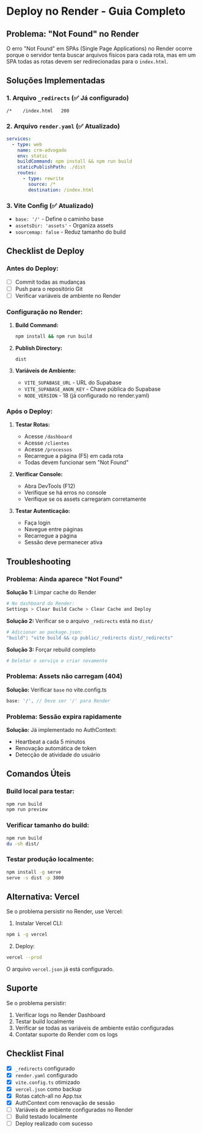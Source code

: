 # Deploy no Render - Guia Completo

## Problema: "Not Found" no Render

O erro "Not Found" em SPAs (Single Page Applications) no Render ocorre porque o servidor tenta buscar arquivos físicos para cada rota, mas em um SPA todas as rotas devem ser redirecionadas para o `index.html`.

## Soluções Implementadas

### 1. Arquivo `_redirects` (✅ Já configurado)
```
/*    /index.html   200
```

### 2. Arquivo `render.yaml` (✅ Atualizado)
```yaml
services:
  - type: web
    name: crm-advogado
    env: static
    buildCommand: npm install && npm run build
    staticPublishPath: ./dist
    routes:
      - type: rewrite
        source: /*
        destination: /index.html
```

### 3. Vite Config (✅ Atualizado)
- `base: '/'` - Define o caminho base
- `assetsDir: 'assets'` - Organiza assets
- `sourcemap: false` - Reduz tamanho do build

## Checklist de Deploy

### Antes do Deploy:
- [ ] Commit todas as mudanças
- [ ] Push para o repositório Git
- [ ] Verificar variáveis de ambiente no Render

### Configuração no Render:

1. **Build Command:**
   ```bash
   npm install && npm run build
   ```

2. **Publish Directory:**
   ```
   dist
   ```

3. **Variáveis de Ambiente:**
   - `VITE_SUPABASE_URL` - URL do Supabase
   - `VITE_SUPABASE_ANON_KEY` - Chave pública do Supabase
   - `NODE_VERSION` - 18 (já configurado no render.yaml)

### Após o Deploy:

1. **Testar Rotas:**
   - Acesse `/dashboard`
   - Acesse `/clientes`
   - Acesse `/processos`
   - Recarregue a página (F5) em cada rota
   - Todas devem funcionar sem "Not Found"

2. **Verificar Console:**
   - Abra DevTools (F12)
   - Verifique se há erros no console
   - Verifique se os assets carregaram corretamente

3. **Testar Autenticação:**
   - Faça login
   - Navegue entre páginas
   - Recarregue a página
   - Sessão deve permanecer ativa

## Troubleshooting

### Problema: Ainda aparece "Not Found"

**Solução 1:** Limpar cache do Render
```bash
# No dashboard do Render:
Settings > Clear Build Cache > Clear Cache and Deploy
```

**Solução 2:** Verificar se o arquivo `_redirects` está no `dist/`
```bash
# Adicionar ao package.json:
"build": "vite build && cp public/_redirects dist/_redirects"
```

**Solução 3:** Forçar rebuild completo
```bash
# Deletar o serviço e criar novamente
```

### Problema: Assets não carregam (404)

**Solução:** Verificar `base` no vite.config.ts
```typescript
base: '/', // Deve ser '/' para Render
```

### Problema: Sessão expira rapidamente

**Solução:** Já implementado no AuthContext:
- Heartbeat a cada 5 minutos
- Renovação automática de token
- Detecção de atividade do usuário

## Comandos Úteis

### Build local para testar:
```bash
npm run build
npm run preview
```

### Verificar tamanho do build:
```bash
npm run build
du -sh dist/
```

### Testar produção localmente:
```bash
npm install -g serve
serve -s dist -p 3000
```

## Alternativa: Vercel

Se o problema persistir no Render, use Vercel:

1. Instalar Vercel CLI:
```bash
npm i -g vercel
```

2. Deploy:
```bash
vercel --prod
```

O arquivo `vercel.json` já está configurado.

## Suporte

Se o problema persistir:
1. Verificar logs no Render Dashboard
2. Testar build localmente
3. Verificar se todas as variáveis de ambiente estão configuradas
4. Contatar suporte do Render com os logs

## Checklist Final

- [x] `_redirects` configurado
- [x] `render.yaml` configurado
- [x] `vite.config.ts` otimizado
- [x] `vercel.json` como backup
- [x] Rotas catch-all no App.tsx
- [x] AuthContext com renovação de sessão
- [ ] Variáveis de ambiente configuradas no Render
- [ ] Build testado localmente
- [ ] Deploy realizado com sucesso
